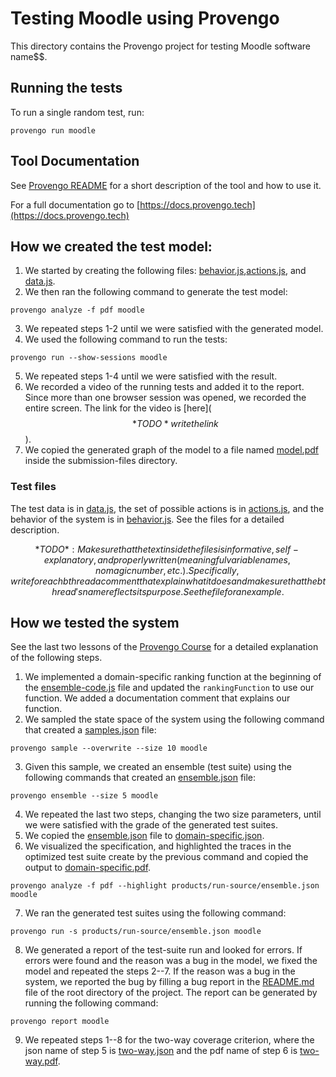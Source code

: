 # Testing Moodle using Provengo
This directory contains the Provengo project for testing Moodle software name$$.

## Running the tests
To run a single random test, run:
```shell 
provengo run moodle
```

## Tool Documentation
See [Provengo README](moodle/README.md) for a short description of the tool and how to use it.

For a full documentation go to [https://docs.provengo.tech](https://docs.provengo.tech)

## How we created the test model:
1. We started by creating the following files: [behavior.js](moodle/spec/js/behavior.js),[actions.js](moodle/spec/js/actions.js), and [data.js](moodle/data/data.js).
2. We then ran the following command to generate the test model:
```shell
provengo analyze -f pdf moodle 
```
3. We repeated steps 1-2 until we were satisfied with the generated model.
4. We used the following command to run the tests:
```shell
provengo run --show-sessions moodle
```
5. We repeated steps 1-4 until we were satisfied with the result.
6. We recorded a video of the running tests and added it to the report. Since more than one browser session was opened, we recorded the entire screen. The link for the video is [here]($$*TODO* write the link$$).
7. We copied the generated graph of the model to a file named [model.pdf](submission-files/model.pdf) inside the submission-files directory.

### Test files
The test data is in [data.js](moodle/data/data.js), the set of possible actions is in [actions.js](moodle/spec/js/actions.js), and the behavior of the system is in [behavior.js](moodle/spec/js/behavior.js).
See the files for a detailed description.

$$*TODO*: Make sure that the text inside the files is informative, self-explanatory, and properly written (meaningful variable names, no magic number, etc.). Specifically, write for each bthread a comment that explain what it does and make sure that the bthread's name reflects its purpose. See the file for an example.$$

## How we tested the system
See the last two lessons of the [Provengo Course](https://provengo.github.io/Course/Online%20Course/0.9.5/index.html) for a detailed explanation of the following steps.

1. We implemented a domain-specific ranking function at the beginning of the [ensemble-code.js](moodle/meta-spec/ensemble-code.js) file and updated the `rankingFunction` to use our function. We added a documentation comment that explains our function.
2. We sampled the state space of the system using the following command that created a [samples.json](moodle/products/run-source/samples.json) file:
```shell
provengo sample --overwrite --size 10 moodle
```
3. Given this sample, we created an ensemble (test suite) using the following commands that created an [ensemble.json](moodle/products/run-source/ensemble.json) file:
```shell
provengo ensemble --size 5 moodle
```
4. We repeated the last two steps, changing the two size parameters, until we were satisfied with the grade of the generated test suites.
5. We copied the [ensemble.json](moodle/products/run-source/ensemble.json) file to [domain-specific.json](submission-files/domain-specific.json).
6. We visualized the specification, and highlighted the traces in the optimized test suite create by the previous command and copied the output to [domain-specific.pdf](submission-files/domain-specific.pdf).
```shell
provengo analyze -f pdf --highlight products/run-source/ensemble.json moodle
```
7. We ran the generated test suites using the following command:
```shell
provengo run -s products/run-source/ensemble.json moodle 
```
8. We generated a report of the test-suite run and looked for errors. If errors were found and the reason was a bug in the model, we fixed the model and repeated the steps 2--7. If the reason was a bug in the system, we reported the bug by filling a bug report in the [README.md](../README.md) file of the root directory of the project. The report can be generated by running the following command:
```shell
provengo report moodle
```
9. We repeated steps 1--8 for the two-way coverage criterion, where the json name of step 5 is [two-way.json](submission-files/two-way.json) and the pdf name of step 6 is [two-way.pdf](submission-files/two-way.pdf).
